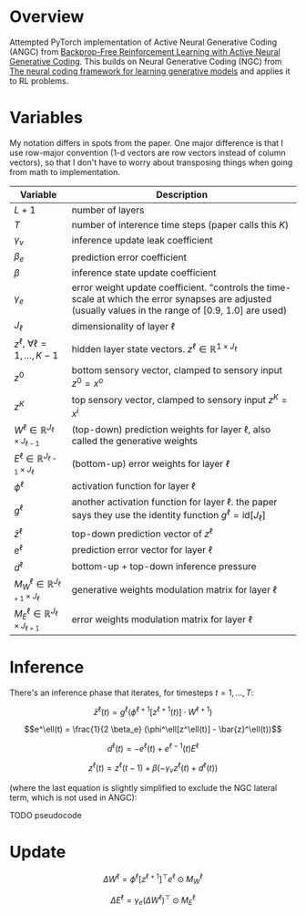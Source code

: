 # Overview

Attempted PyTorch implementation of Active Neural Generative Coding (ANGC) from [Backprop-Free Reinforcement Learning with Active Neural Generative Coding](https://arxiv.org/abs/2107.07046). This builds on Neural Generative Coding (NGC) from [The neural coding framework for learning generative models](https://www.nature.com/articles/s41467-022-29632-7) and applies it to RL problems.

# Variables

My notation differs in spots from the paper. One major difference is that I use row-major convention (1-d vectors are row vectors instead of column vectors), so that I don't have to worry about transposing things when going from math to implementation.


| Variable | Description |
| --- | --- |
| $L + 1$ | number of layers |
| $T$ | number of interence time steps (paper calls this $K$) |
| $\gamma_v$ | inference update leak coefficient |
| $\beta_e$ | prediction error coefficient |
| $\beta$ | inference state update coefficient |
| $\gamma_e$ | error weight update coefficient. "controls the time-scale at which the error synapses are adjusted (usually values in the range of [0.9, 1.0] are used) |
| $J_\ell$ | dimensionality of layer $\ell$ |
| $z^\ell$, $\forall \ell = 1, \ldots, K-1$ | hidden layer state vectors. $z^\ell \in \mathbb{R}^{1 \times J_\ell}$ |
| $z^0$ | bottom sensory vector, clamped to sensory input $z^0 = x^o$ |
| $z^K$ | top sensory vector, clamped to sensory input $z^K = x^i$ |
| $W^{\ell} \in \mathbb{R}^{J_{\ell} \times J_{\ell - 1}}$ | (top-down) prediction weights for layer $\ell$, also called the generative weights |
| $E^{\ell} \in \mathbb{R}^{J_{\ell-1} \times J_{\ell}}$ | (bottom-up) error weights for layer $\ell$ |
| $\phi^\ell$ | activation function for layer $\ell$ |
| $g^\ell$ | another activation function for layer $\ell$. the paper says they use the identity function $g^\ell = \text{id}[J_\ell]$ |
| $\bar{z}^\ell$ | top-down prediction vector of $z^\ell$ |
| $e^\ell$ | prediction error vector for layer $\ell$ |
| $d^\ell$ | bottom-up + top-down inference pressure |
| $M_W^\ell \in \mathbb{R}^{J_{\ell+1} \times J_{\ell}}$ | generative weights modulation matrix for layer $\ell$ |
| $M_E^\ell \in \mathbb{R}^{J_{\ell} \times J_{\ell+1}}$ | error weights modulation matrix for layer $\ell$ |


# Inference

There's an inference phase that iterates, for timesteps $t = 1, \dots, T$:

$$\bar{z}^\ell(t) = g^{\ell}(\phi^{\ell + 1}[z^{\ell + 1}(t)] \cdot W^{\ell + 1})$$

$$e^\ell(t) = \frac{1}{2 \beta_e} (\phi^\ell[z^\ell(t)] - \bar{z}^\ell(t))$$

$$d^\ell(t) = -e^{\ell}(t) + e^{\ell-1}(t) E^{\ell}$$

$$z^\ell(t) = z^\ell(t-1) + \beta (- \gamma_v z^{\ell}(t) + d^{\ell}(t))$$

(where the last equation is slightly simplified to exclude the NGC lateral term, which is not used in ANGC):

TODO pseudocode

# Update

$$\Delta W^\ell = \phi^\ell[z^{\ell + 1}]^\top e^{\ell} \odot M_W^\ell$$

$$\Delta E^\ell = \gamma_e (\Delta W^{\ell})^\top \odot M_E^\ell$$
